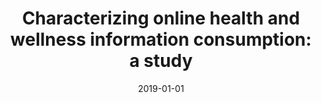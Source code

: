 ---
# Documentation: https://wowchemy.com/docs/managing-content/

title: 'Characterizing online health and wellness information consumption: a study'
subtitle: ''
summary: ''
authors:
- Aastha Nigam
- Reid A. Johnson
- Dong Wang
- Nitesh Chawla
tags: []
categories: []
date: '2019-01-01'
lastmod: 2022-10-07T05:06:32Z
featured: false
draft: false

# Featured image
# To use, add an image named `featured.jpg/png` to your page's folder.
# Focal points: Smart, Center, TopLeft, Top, TopRight, Left, Right, BottomLeft, Bottom, BottomRight.
image:
  caption: ''
  focal_point: ''
  preview_only: false

# Projects (optional).
#   Associate this post with one or more of your projects.
#   Simply enter your project's folder or file name without extension.
#   E.g. `projects = ["internal-project"]` references `content/project/deep-learning/index.md`.
#   Otherwise, set `projects = []`.
projects: []
publishDate: '2022-10-07T05:06:31.266537Z'
publication_types:
- '2'
abstract: ''
publication: '*Information Fusion*'
doi: 10.1016/j.inffus.2018.04.005
---